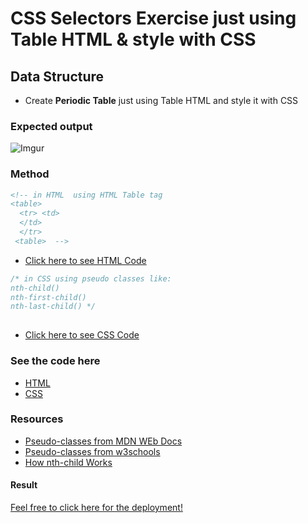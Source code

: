 # CSS Selectors Exercise just using Table HTML & style with CSS

## Data Structure
* Create **Periodic Table** just using Table HTML and style it with CSS

### Expected output
![Imgur](https://i.imgur.com/b6ii9ZR.png)


### Method
```html
<!-- in HTML  using HTML Table tag 
<table>
  <tr> <td>
  </td>
  </tr> 
 <table>  -->   

```

- [Click here to see HTML Code](index.html)


 ```css
 /* in CSS using pseudo classes like:
 nth-child()
nth-first-child()
nth-last-child() */
                                       
```
- [Click here to see CSS Code](css/style.css)

### See the code here
* [HTML](https://github.com/AshrafTajuddin/CSS-Selector-Exercise-Periodic-Table/blob/master/index.html)
* [CSS](https://github.com/AshrafTajuddin/CSS-Selector-Exercise-Periodic-Table/blob/master/css/style.css)



### Resources
* [Pseudo-classes from MDN WEb Docs](https://developer.mozilla.org/en-US/docs/Web/CSS/Pseudo-classes)
* [Pseudo-classes from w3schools](https://www.w3schools.com/css/css_pseudo_classes.asp)
* [How nth-child Works](https://css-tricks.com/how-nth-child-works/)

#### Result

[Feel free to click here for the deployment!](https://ashraftajuddin.github.io/CSS-Selector-Exercise-Periodic-Table/)
